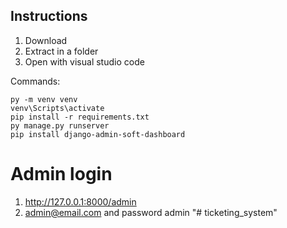 ## Instructions

1. Download
2. Extract in a folder
3. Open with visual studio code

Commands:

    py -m venv venv
    venv\Scripts\activate
    pip install -r requirements.txt
    py manage.py runserver
    pip install django-admin-soft-dashboard

# Admin login
1. http://127.0.0.1:8000/admin
2. admin@email.com and password admin "# ticketing_system" 
